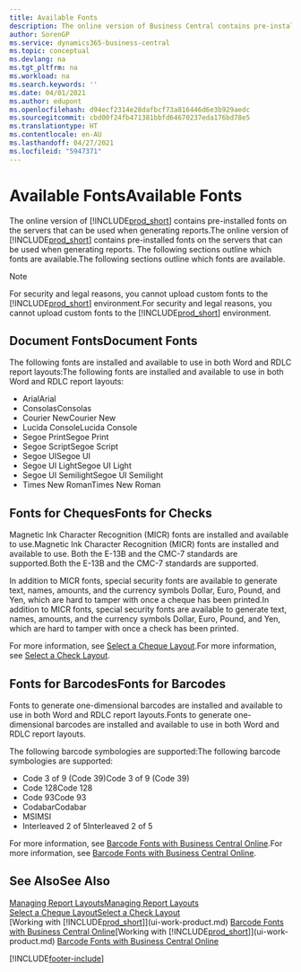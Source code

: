 ```yaml
---
title: Available Fonts
description: The online version of Business Central contains pre-installed fonts on the servers that can be used when generating reports.
author: SorenGP
ms.service: dynamics365-business-central
ms.topic: conceptual
ms.devlang: na
ms.tgt_pltfrm: na
ms.workload: na
ms.search.keywords: ''
ms.date: 04/01/2021
ms.author: edupont
ms.openlocfilehash: d94ecf2314e28dafbcf73a816446d6e3b929aedc
ms.sourcegitcommit: cbd00f24fb471381bbfd64670237eda176bd78e5
ms.translationtype: HT
ms.contentlocale: en-AU
ms.lasthandoff: 04/27/2021
ms.locfileid: "5947371"
---
```

# <a name="available-fonts"></a><span data-ttu-id="93e26-103">Available Fonts</span><span class="sxs-lookup"><span data-stu-id="93e26-103">Available Fonts</span></span>

<span data-ttu-id="93e26-104">The online version of [!INCLUDE[prod_short](includes/prod_short.md)] contains pre-installed fonts on the servers that can be used when generating reports.</span><span class="sxs-lookup"><span data-stu-id="93e26-104">The online version of [!INCLUDE[prod_short](includes/prod_short.md)] contains pre-installed fonts on the servers that can be used when generating reports.</span></span> <span data-ttu-id="93e26-105">The following sections outline which fonts are available.</span><span class="sxs-lookup"><span data-stu-id="93e26-105">The following sections outline which fonts are available.</span></span>

> [!NOTE]
> <span data-ttu-id="93e26-106">For security and legal reasons, you cannot upload custom fonts to the [!INCLUDE[prod_short](includes/prod_short.md)] environment.</span><span class="sxs-lookup"><span data-stu-id="93e26-106">For security and legal reasons, you cannot upload custom fonts to the [!INCLUDE[prod_short](includes/prod_short.md)] environment.</span></span>

## <a name="document-fonts"></a><span data-ttu-id="93e26-107">Document Fonts</span><span class="sxs-lookup"><span data-stu-id="93e26-107">Document Fonts</span></span>

<span data-ttu-id="93e26-108">The following fonts are installed and available to use in both Word and RDLC report layouts:</span><span class="sxs-lookup"><span data-stu-id="93e26-108">The following fonts are installed and available to use in both Word and RDLC report layouts:</span></span>

* <span data-ttu-id="93e26-109">Arial</span><span class="sxs-lookup"><span data-stu-id="93e26-109">Arial</span></span>
* <span data-ttu-id="93e26-110">Consolas</span><span class="sxs-lookup"><span data-stu-id="93e26-110">Consolas</span></span>
* <span data-ttu-id="93e26-111">Courier New</span><span class="sxs-lookup"><span data-stu-id="93e26-111">Courier New</span></span>
* <span data-ttu-id="93e26-112">Lucida Console</span><span class="sxs-lookup"><span data-stu-id="93e26-112">Lucida Console</span></span>
* <span data-ttu-id="93e26-113">Segoe Print</span><span class="sxs-lookup"><span data-stu-id="93e26-113">Segoe Print</span></span>
* <span data-ttu-id="93e26-114">Segoe Script</span><span class="sxs-lookup"><span data-stu-id="93e26-114">Segoe Script</span></span>
* <span data-ttu-id="93e26-115">Segoe UI</span><span class="sxs-lookup"><span data-stu-id="93e26-115">Segoe UI</span></span>
* <span data-ttu-id="93e26-116">Segoe UI Light</span><span class="sxs-lookup"><span data-stu-id="93e26-116">Segoe UI Light</span></span>
* <span data-ttu-id="93e26-117">Segoe UI Semilight</span><span class="sxs-lookup"><span data-stu-id="93e26-117">Segoe UI Semilight</span></span>
* <span data-ttu-id="93e26-118">Times New Roman</span><span class="sxs-lookup"><span data-stu-id="93e26-118">Times New Roman</span></span>

## <a name="fonts-for-checks"></a><span data-ttu-id="93e26-119">Fonts for Cheques</span><span class="sxs-lookup"><span data-stu-id="93e26-119">Fonts for Checks</span></span>

<span data-ttu-id="93e26-120">Magnetic Ink Character Recognition (MICR) fonts are installed and available to use.</span><span class="sxs-lookup"><span data-stu-id="93e26-120">Magnetic Ink Character Recognition (MICR) fonts are installed and available to use.</span></span> <span data-ttu-id="93e26-121">Both the E-13B and the CMC-7 standards are supported.</span><span class="sxs-lookup"><span data-stu-id="93e26-121">Both the E-13B and the CMC-7 standards are supported.</span></span>  

<span data-ttu-id="93e26-122">In addition to MICR fonts, special security fonts are available to generate text, names, amounts, and the currency symbols Dollar, Euro, Pound, and Yen, which are hard to tamper with once a cheque has been printed.</span><span class="sxs-lookup"><span data-stu-id="93e26-122">In addition to MICR fonts, special security fonts are available to generate text, names, amounts, and the currency symbols Dollar, Euro, Pound, and Yen, which are hard to tamper with once a check has been printed.</span></span>  

<span data-ttu-id="93e26-123">For more information, see [Select a Cheque Layout](finance-how-define-check-layouts.md).</span><span class="sxs-lookup"><span data-stu-id="93e26-123">For more information, see [Select a Check Layout](finance-how-define-check-layouts.md).</span></span>  

## <a name="fonts-for-barcodes"></a><span data-ttu-id="93e26-124">Fonts for Barcodes</span><span class="sxs-lookup"><span data-stu-id="93e26-124">Fonts for Barcodes</span></span>
<span data-ttu-id="93e26-125">Fonts to generate one-dimensional barcodes are installed and available to use in both Word and RDLC report layouts.</span><span class="sxs-lookup"><span data-stu-id="93e26-125">Fonts to generate one-dimensional barcodes are installed and available to use in both Word and RDLC report layouts.</span></span>

<span data-ttu-id="93e26-126">The following barcode symbologies are supported:</span><span class="sxs-lookup"><span data-stu-id="93e26-126">The following barcode symbologies are supported:</span></span>
* <span data-ttu-id="93e26-127">Code 3 of 9 (Code 39)</span><span class="sxs-lookup"><span data-stu-id="93e26-127">Code 3 of 9 (Code 39)</span></span>
* <span data-ttu-id="93e26-128">Code 128</span><span class="sxs-lookup"><span data-stu-id="93e26-128">Code 128</span></span>
* <span data-ttu-id="93e26-129">Code 93</span><span class="sxs-lookup"><span data-stu-id="93e26-129">Code 93</span></span>
* <span data-ttu-id="93e26-130">Codabar</span><span class="sxs-lookup"><span data-stu-id="93e26-130">Codabar</span></span>
* <span data-ttu-id="93e26-131">MSI</span><span class="sxs-lookup"><span data-stu-id="93e26-131">MSI</span></span>
* <span data-ttu-id="93e26-132">Interleaved 2 of 5</span><span class="sxs-lookup"><span data-stu-id="93e26-132">Interleaved 2 of 5</span></span>

<span data-ttu-id="93e26-133">For more information, see [Barcode Fonts with Business Central Online](/dynamics365/business-central/dev-itpro/developer/devenv-report-barcode-fonts).</span><span class="sxs-lookup"><span data-stu-id="93e26-133">For more information, see [Barcode Fonts with Business Central Online](/dynamics365/business-central/dev-itpro/developer/devenv-report-barcode-fonts).</span></span>

## <a name="see-also"></a><span data-ttu-id="93e26-134">See Also</span><span class="sxs-lookup"><span data-stu-id="93e26-134">See Also</span></span>

[<span data-ttu-id="93e26-135">Managing Report Layouts</span><span class="sxs-lookup"><span data-stu-id="93e26-135">Managing Report Layouts</span></span>](ui-manage-report-layouts.md)  
[<span data-ttu-id="93e26-136">Select a Cheque Layout</span><span class="sxs-lookup"><span data-stu-id="93e26-136">Select a Check Layout</span></span>](finance-how-define-check-layouts.md)  
<span data-ttu-id="93e26-137">[Working with [!INCLUDE[prod_short](includes/prod_short.md)]](ui-work-product.md)
[Barcode Fonts with Business Central Online](/dynamics365/business-central/dev-itpro/developer/devenv-report-barcode-fonts.md)</span><span class="sxs-lookup"><span data-stu-id="93e26-137">[Working with [!INCLUDE[prod_short](includes/prod_short.md)]](ui-work-product.md)
[Barcode Fonts with Business Central Online](/dynamics365/business-central/dev-itpro/developer/devenv-report-barcode-fonts.md)</span></span>

[!INCLUDE[footer-include](includes/footer-banner.md)]
